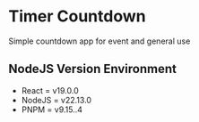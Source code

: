 
# Timer Countdown 

Simple countdown app for event and general use

## NodeJS Version Environment

- React = v19.0.0
- NodeJS = v22.13.0
- PNPM = v9.15..4
